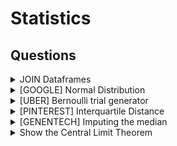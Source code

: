 # Statistics

## Questions

<details>

<summary>JOIN Dataframes</summary>

Can you tell me the ways in which 2 pandas data frames can be joined?

**Answer**

* merge() is used to combine two (or more) dataframes on the basis of values of common columns (indices can also be used, use left\_index=True and/or right\_index=True)
* concat() is used to append one (or more) dataframes one below the other (or sideways, depending on whether the axis option is set to 0 or 1).
* join() is used to merge 2 dataframes on the basis of the index; instead of using merge() with the option left\_index=True we can use join().

</details>

<details>

<summary>[GOOGLE] Normal Distribution</summary>

Write a function to generate N samples from a normal distribution and plot the histogram.

**Answer**

```python
import numpy as np
import numpy as np
import matplotlib.pyplot as plt

def generate_samples(n, mean, std):
  """Generates N samples from a normal distribution with mean `mean` and standard deviation `std`."""
  return np.random.normal(mean, std, n)

def plot_histogram(samples):
  """Plots a histogram of the given samples."""
  plt.hist(samples, bins=100)
  plt.show()

# Generate 100 samples from a normal distribution with mean 0 and standard deviation 1.
samples = generate_samples(1000, 0, 1)

# Plot the histogram of the samples.
plot_histogram(samples)
```

</details>

<details>

<summary>[UBER] Bernoulli trial generator</summary>

Given a random Bernoulli trial generator, write a function to return a value sampled from a normal distribution.

**Answer**

```python
# *Solution recieved from the community via [merge request](https://github.com/dipranjan/dsinterviewqns/pull/5)*

import numpy as np
import pandas as pd
import matplotlib.pyplot as plt

# straightforward using the central limit theorem.

p = .5
n = 10000

# returns standard normal output via the central limit theorem
def standard_normal_output(p,n):
    bernoulli_mean = p
    bernoulli_variance = p*(1-p)
    bernoulli_std = abs(np.sqrt(bernoulli_variance))
    sample = np.random.binomial(size = n, n = 1, p = p)
    return (sample.mean() - bernoulli_mean)/(bernoulli_std/np.sqrt(n))

# now we plot this output 10000 times to indeed show it is a standard normal distribution
def plot_output():
    outputs=[]
    for i in range(0,n):
        outputs.append(standard_normal_output(p=p,n=n))
    num_bins = 20
    plt.hist(outputs, bins=num_bins, facecolor='blue', alpha=0.5)
    plt.show() 
plot_output()
```

</details>

<details>

<summary>[PINTEREST] Interquartile Distance</summary>

Given an array of unsorted random numbers (decimals) find the interquartile distance.

**Answer**

```python
# Interquartile distance is the difference between first and third quartile

# first let's generate a list of random numbers

import random
import numpy as np

li = [round(random.uniform(33.33, 66.66), 2) for i in range(50)]
print(li)

qtl_1 = np.quantile(li,.25)
qtl_3 = np.quantile(li,.75)

print("Interquartile distance: ", qtl_1 - qtl_3)
```

</details>

<details>

<summary>[GENENTECH] Imputing the median</summary>

Write a function cheese\_median to impute the median price of the selected California cheeses in place of the missing values. You may assume at least one cheese is not missing its price.

**Answer**

```python
import pandas as pd

cheeses = {"Name": ["Bohemian Goat", "Central Coast Bleu", "Cowgirl Mozzarella", "Cypress Grove Cheddar", "Oakdale Colby"], "Price" : [15.00, None, 30.00, None, 45.00]}

df_cheeses = pd.DataFrame(cheeses)
```

</details>

<details>

<summary>Show the Central Limit Theorem</summary>

In order to do this we will start with a non-normal distribution example the uniform distribution. Next, we will sample that distribution and get the mean of the sample, we will do this repeatedly. As per the central limit theorem the plot of the means will resemble a normal distribution.

**Answer**

```python
import numpy as np
import pandas as pd
import matplotlib.pyplot as plt

def sampling(n):
    # Create sample from uniform distribution
    sample = np.random.uniform(size=n, low = 1, high = 6)
    return sample.mean() #3.5 subtract the population mean if you want mean=0 for the normal distribution

# now we sample this 10000 times to indeed show it is a standard normal distribution
def plot_output(n):
    outputs=[]
    for i in range(0,n):
        outputs.append(sampling(30))
    num_bins = 20
    plt.hist(outputs, bins=num_bins, facecolor='blue', alpha=0.5)
    plt.title("Sample")
    plt.show() 

plot_output(10000)

```

&#x20;![](../.gitbook/assets/image.png)

</details>
